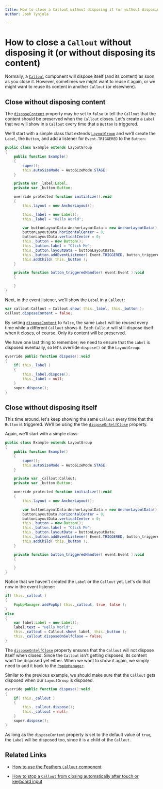 ```yaml
---
title: How to close a Callout without disposing it (or without disposing its content)  
author: Josh Tynjala

---
```

# How to close a `Callout` without disposing it (or without disposing its content)

Normally, a [`Callout`](../callout.html) component will dispose itself (and its content) as soon as you close it. However, sometimes we might want to reuse it again, or we might want to reuse its content in another `Callout` (or elsewhere).

## Close without disposing content

The [`disposeContent`](../../api-reference/feathers/controls/Callout.html#disposeContent) property may be set to `false` to tell the `Callout` that the content should be preserved when the `Callout` closes. Let's create a `Label` that we will show in a `Callout` every time that a `Button` is triggered.

We'll start with a simple class that extends [`LayoutGroup`](../layout-group.html) and we'll create the `Label`, the `Button`, and add a listener for `Event.TRIGGERED` to the `Button`:

``` actionscript
public class Example extends LayoutGroup
{
	public function Example()
	{
		super();
		this.autoSizeMode = AutoSizeMode.STAGE;
	}

	private var _label:Label;
	private var _button:Button;

	override protected function initialize():void
	{
		this.layout = new AnchorLayout();

		this._label = new Label();
		this._label = "Hello World";

		var buttonLayoutData:AnchorLayoutData = new AnchorLayoutData();
		buttonLayoutData.horizontalCenter = 0;
		buttonLayoutData.verticalCenter = 0;
		this._button = new Button();
		this._button.label = "Click Me";
		this._button.layoutData = buttonLayoutData;
		this._button.addEventListener( Event.TRIGGERED, button_triggeredHandler );
		this.addChild( this._button );
	}

	private function button_triggeredHandler( event:Event ):void
	{

	}
}
```

Next, in the event listener, we'll show the `Label` in a `Callout`:

``` actionscript
var callout:Callout = Callout.show( this._label, this._button );
callout.disposeContent = false;
```

By setting [`disposeContent`](../../api-reference/feathers/controls/Callout.html#disposeContent) to `false`, the same `Label` will be reused every time while a different `Callout` shows it. Each `Callout` will still dispose itself when it closes, of course. Only its content will be preserved.

We have one last thing to remember; we need to ensure that the `Label` is disposed eventually, so let's override `dispose()` on the `LayoutGroup`:

``` actionscript
override public function dispose():void
{
	if( this._label )
	{
		this._label.dispose();
		this._label = null;
	}
	super.dispose();
}
```

## Close without disposing itself

This time around, let's keep showing the same `Callout` every time that the `Button` is triggered. We'll be using the the [`disposeOnSelfClose`](../../api-reference/feathers/controls/Callout.html#disposeOnSelfClose) property.

Again, we'll start with a simple class:

``` actionscript
public class Example extends LayoutGroup
{
	public function Example()
	{
		super();
		this.autoSizeMode = AutoSizeMode.STAGE;
	}

	private var _callout:Callout;
	private var _button:Button;

	override protected function initialize():void
	{
		this.layout = new AnchorLayout();

		var buttonLayoutData:AnchorLayoutData = new AnchorLayoutData();
		buttonLayoutData.horizontalCenter = 0;
		buttonLayoutData.verticalCenter = 0;
		this._button = new Button();
		this._button.label = "Click Me";
		this._button.layoutData = buttonLayoutData;
		this._button.addEventListener( Event.TRIGGERED, button_triggeredHandler );
		this.addChild( this._button );
	}

	private function button_triggeredHandler( event:Event ):void
	{

	}
}
```

Notice that we haven't created the `Label` or the `Callout` yet. Let's do that now in the event listener:

``` actionscript
if( this._callout )
{
	PopUpManager.addPopUp( this._callout, true, false );
}
else
{
	var label:Label = new Label();
	label.text = "Hello World";
	this._callout = Callout.show( label, this._button );
	this._callout.disposeOnSelfClose = false;
}
```

The [`disposeOnSelfClose`](../../api-reference/feathers/controls/Callout.html#disposeOnSelfClose) property ensures that the `Callout` will not dispose itself when closed. Since the `Callout` isn't getting disposed, its content won't be disposed yet either. When we want to show it again, we simply need to add it back to the [`PopUpManager`](../pop-ups.html).

Similar to the previous example, we should make sure that the `Callout` gets disposed when our `LayoutGroup` is disposed.

``` actionscript
override public function dispose():void
{
	if( this._callout )
	{
		this._callout.dispose();
		this._callout = null;
	}
	super.dispose();
}
```

As long as the `disposeContent` property is set to the default value of `true`, the `Label` will be disposed too, since it is a child of the `Callout`.

## Related Links

-   [How to use the Feathers `Callout` component](../callout.html)

-   [How to stop a `Callout` from closing automatically after touch or keyboard input](callout-stop-closing-automatically.html)
